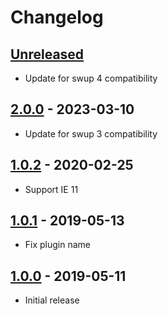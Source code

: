 # Changelog

## [Unreleased]

- Update for swup 4 compatibility

## [2.0.0] - 2023-03-10

- Update for swup 3 compatibility

## [1.0.2] - 2020-02-25

- Support IE 11

## [1.0.1] - 2019-05-13

- Fix plugin name

## [1.0.0] - 2019-05-11

- Initial release

[Unreleased]: https://github.com/swup/body-class-plugin/compare/2.0.0...HEAD

[2.0.0]: https://github.com/swup/body-class-plugin/releases/tag/2.0.0
[1.0.2]: https://github.com/swup/body-class-plugin/releases/tag/1.0.2
[1.0.1]: https://github.com/swup/body-class-plugin/releases/tag/1.0.1
[1.0.0]: https://github.com/swup/body-class-plugin/releases/tag/1.0.0

